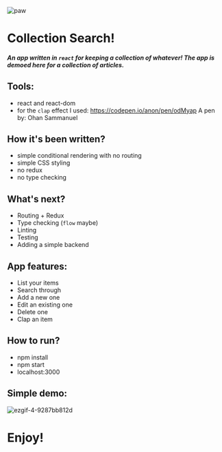 ![paw](https://user-images.githubusercontent.com/13462129/40030947-9b0b88b8-5830-11e8-9ba2-6441fec60680.png) 
# Collection Search!

##### An app written in `react` for keeping a collection of whatever! The app is demoed here for a collection of articles. 

## Tools:
* react and react-dom
* for the `clap` effect I used: https://codepen.io/anon/pen/odMyap A pen by: Ohan Sammanuel

## How it's been written?
* simple conditional rendering with no routing
* simple CSS styling
* no redux
* no type checking

## What's next?
* Routing + Redux
* Type checking (`flow` maybe)
* Linting
* Testing
* Adding a simple backend

## App features:
* List your items
* Search through
* Add a new one
* Edit an existing one
* Delete one
* Clap an item

## How to run?
* npm install
* npm start
* localhost:3000

## Simple demo:

![ezgif-4-9287bb812d](https://user-images.githubusercontent.com/13462129/39979705-748e0418-578b-11e8-92b6-710e3008c2d8.gif)


# Enjoy! 
